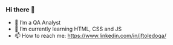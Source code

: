 ### Hi there 👋

- 🔭 I’m a QA Analyst 
- 🌱 I’m currently learning HTML, CSS and JS
- 📫 How to reach me: https://www.linkedin.com/in/jftoledoqa/



